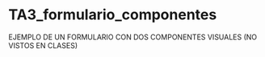 # TA3_formulario_componentes

EJEMPLO DE UN FORMULARIO CON DOS COMPONENTES VISUALES (NO VISTOS EN CLASES)
